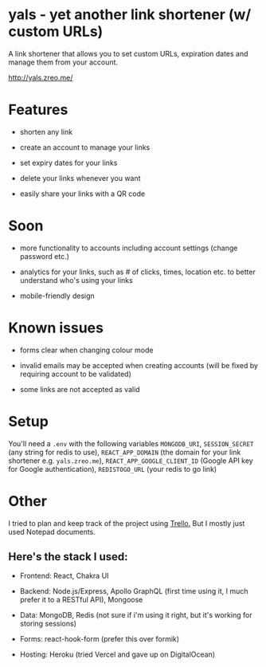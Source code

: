 # yals - yet another link shortener (w/ custom URLs)

A link shortener that allows you to set custom URLs, expiration dates and manage them from your account.

http://yals.zreo.me/

# Features

- shorten any link

- create an account to manage your links

- set expiry dates for your links

- delete your links whenever you want

- easily share your links with a QR code

# Soon

- more functionality to accounts including account settings (change password etc.)

- analytics for your links, such as # of clicks, times, location etc. to better understand who's using your links

- mobile-friendly design

# Known issues

- forms clear when changing colour mode

- invalid emails may be accepted when creating accounts (will be fixed by requiring account to be validated)

- some links are not accepted as valid

# Setup

You'll need a `.env` with the following variables `MONGODB_URI`, `SESSION_SECRET` (any string for redis to use), `REACT_APP_DOMAIN` (the domain for your link shortener e.g. `yals.zreo.me`), `REACT_APP_GOOGLE_CLIENT_ID` (Google API key for Google authentication), `REDISTOGO_URL` (your redis to go link)

# Other

I tried to plan and keep track of the project using [Trello.](https://trello.com/b/CNWKN2k5/linkshortener) But I mostly just used Notepad documents.

## Here's the stack I used:

- Frontend: React, Chakra UI

- Backend: Node.js/Express, Apollo GraphQL (first time using it, I much prefer it to a RESTful API), Mongoose

- Data: MongoDB, Redis (not sure if i'm using it right, but it's working for storing sessions)

- Forms: react-hook-form (prefer this over formik)

- Hosting: Heroku (tried Vercel and gave up on DigitalOcean)
